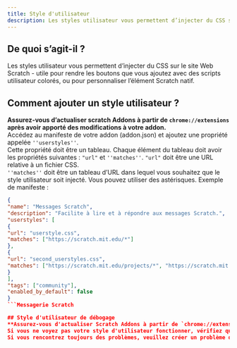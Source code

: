 ```yaml
---
title: Style d'utilisateur
description: Les styles utilisateur vous permettent d’injecter du CSS sur le site Web Scratch - utile pour rendre les boutons que vous ajoutez avec des scripts utilisateur colorés, ou pour personnaliser l’élément Scratch natif.
---
```

## De quoi s’agit-il ? 
Les styles utilisateur vous permettent d’injecter du CSS sur le site Web Scratch - utile pour rendre les boutons que vous ajoutez avec des scripts utilisateur colorés, ou pour personnaliser l’élément Scratch natif.

## Comment ajouter un style utilisateur ? 
 **Assurez-vous d’actualiser scratch Addons à partir de `chrome://extensions` après avoir apporté des modifications à votre addon.**  
Accédez au manifeste de votre addon (addon.json) et ajoutez une propriété appelée `''userstyles''`.  
Cette propriété doit être un tableau.  Chaque élément du tableau doit avoir les propriétés suivantes : `"url"` et `''matches''`. 
 `"url"` doit être une URL relative à un fichier CSS.  
`''matches''` doit être un tableau d’URL dans lequel vous souhaitez que le style utilisateur soit injecté. Vous pouvez utiliser des astérisques. Exemple de manifeste :
```json
{
"name": "Messages Scratch",
"description": "Facilite à lire et à répondre aux messages Scratch.",
"userstyles": [
{
"url": "userstyle.css",
"matches": ["https://scratch.mit.edu/*"]
},
{
"url": "second_userstyles.css",
"matches": ["https://scratch.mit.edu/projects/*", "https://scratch.mit.edu/users/*"]
}
],
"tags": ["community"],
"enabled_by_default": false
}
```Messagerie Scratch

## Style d'utilisateur de débogage
**Assurez-vous d'actualiser Scratch Addons à partir de `chrome://extensions` après avoir apporté des modifications à votre addon.** 
Si vous ne voyez pas votre style d'utilisateur fonctionner, vérifiez que votre addon est activé. 
Si vous rencontrez toujours des problèmes, veuillez créer un problème dans ce dépôt.

